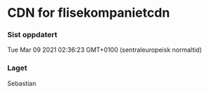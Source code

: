 
# CDN for flisekompanietcdn

### Sist oppdatert 
Tue Mar 09 2021 02:36:23 GMT+0100 (sentraleuropeisk normaltid)
### Laget 
Sebastian
